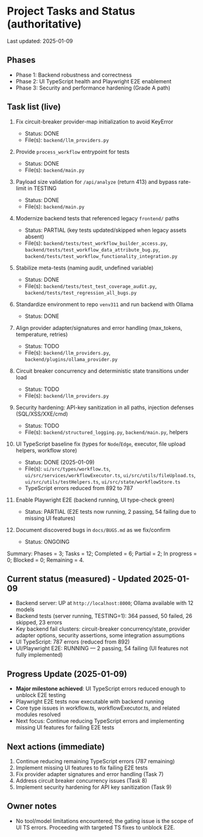 # Project Tasks and Status (authoritative)

Last updated: 2025-01-09

## Phases
- Phase 1: Backend robustness and correctness
- Phase 2: UI TypeScript health and Playwright E2E enablement
- Phase 3: Security and performance hardening (Grade A path)

## Task list (live)
1. Fix circuit-breaker provider-map initialization to avoid KeyError
   - Status: DONE
   - File(s): `backend/llm_providers.py`

2. Provide `process_workflow` entrypoint for tests
   - Status: DONE
   - File(s): `backend/main.py`

3. Payload size validation for `/api/analyze` (return 413) and bypass rate-limit in TESTING
   - Status: DONE
   - File(s): `backend/main.py`

4. Modernize backend tests that referenced legacy `frontend/` paths
   - Status: PARTIAL (key tests updated/skipped when legacy assets absent)
   - File(s): `backend/tests/test_workflow_builder_access.py`, `backend/tests/test_workflow_data_attribute_bug.py`, `backend/tests/test_workflow_functionality_integration.py`

5. Stabilize meta-tests (naming audit, undefined variable)
   - Status: DONE
   - File(s): `backend/tests/test_test_coverage_audit.py`, `backend/tests/test_regression_all_bugs.py`

6. Standardize environment to repo `venv311` and run backend with Ollama
   - Status: DONE

7. Align provider adapter/signatures and error handling (max_tokens, temperature, retries)
   - Status: TODO
   - File(s): `backend/llm_providers.py`, `backend/plugins/ollama_provider.py`

8. Circuit breaker concurrency and deterministic state transitions under load
   - Status: TODO
   - File(s): `backend/llm_providers.py`

9. Security hardening: API-key sanitization in all paths, injection defenses (SQL/XSS/XXE/cmd)
   - Status: TODO
   - File(s): `backend/structured_logging.py`, `backend/main.py`, helpers

10. UI TypeScript baseline fix (types for `Node`/`Edge`, executor, file upload helpers, workflow store)
    - Status: DONE (2025-01-09)
    - File(s): `ui/src/types/workflow.ts`, `ui/src/services/workflowExecutor.ts`, `ui/src/utils/fileUpload.ts`, `ui/src/utils/testHelpers.ts`, `ui/src/state/workflowStore.ts`
    - TypeScript errors reduced from 892 to 787

11. Enable Playwright E2E (backend running, UI type-check green)
    - Status: PARTIAL (E2E tests now running, 2 passing, 54 failing due to missing UI features)

12. Document discovered bugs in `docs/BUGS.md` as we fix/confirm
    - Status: ONGOING

Summary: Phases = 3; Tasks = 12; Completed = 6; Partial = 2; In progress = 0; Blocked = 0; Remaining = 4.

## Current status (measured) - Updated 2025-01-09
- Backend server: UP at `http://localhost:8000`; Ollama available with 12 models
- Backend tests (server running, TESTING=1): 364 passed, 50 failed, 26 skipped, 23 errors
- Key backend fail clusters: circuit-breaker concurrency/state, provider adapter options, security assertions, some integration assumptions
- UI TypeScript: 787 errors (reduced from 892)
- UI/Playwright E2E: RUNNING — 2 passing, 54 failing (UI features not fully implemented)

## Progress Update (2025-01-09)
- **Major milestone achieved**: UI TypeScript errors reduced enough to unblock E2E testing
- Playwright E2E tests now executable with backend running
- Core type issues in workflow.ts, workflowExecutor.ts, and related modules resolved
- Next focus: Continue reducing TypeScript errors and implementing missing UI features for failing E2E tests

## Next actions (immediate)
1) Continue reducing remaining TypeScript errors (787 remaining)
2) Implement missing UI features to fix failing E2E tests
3) Fix provider adapter signatures and error handling (Task 7)
4) Address circuit breaker concurrency issues (Task 8)
5) Implement security hardening for API key sanitization (Task 9)

## Owner notes
- No tool/model limitations encountered; the gating issue is the scope of UI TS errors. Proceeding with targeted TS fixes to unblock E2E.


